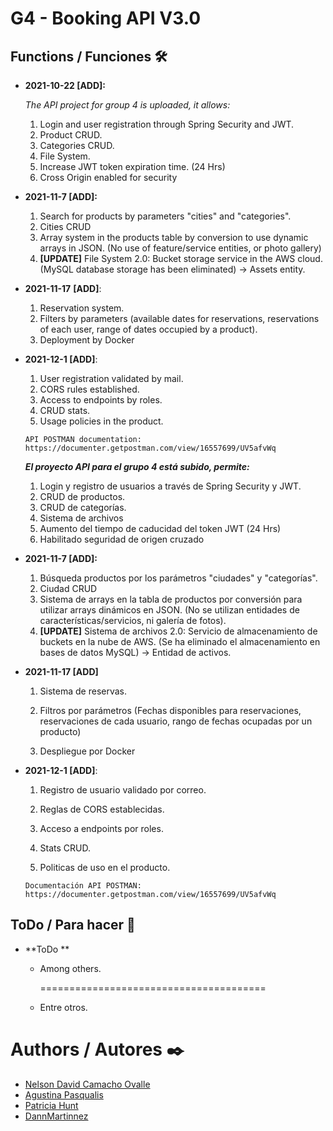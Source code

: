 # G4 - Booking API V3.0

## Functions / Funciones 🛠️

- **2021-10-22 [ADD]:** 

  *The API project for group 4 is uploaded, it allows:*
  
  1. Login and user registration through Spring Security and JWT.
  2. Product CRUD.
  3. Categories CRUD.
  4. File System.
  5. Increase JWT token expiration time. (24 Hrs)
  6. Cross Origin enabled for security 
  
- **2021-11-7 [ADD]:** 

  1. Search for products by parameters "cities" and "categories". 
  2. Cities CRUD
  3. Array system in the products table by conversion to use dynamic arrays in JSON. (No use of feature/service entities, or photo gallery)
  4. **[UPDATE]** File System 2.0: Bucket storage service in the AWS cloud. (MySQL database storage has been eliminated) -> Assets entity.

- **2021-11-17** **[ADD]**:

  1. Reservation system.
  2. Filters by parameters (available dates for reservations, reservations of each user, range of dates occupied by a product).
  3. Deployment by Docker
  
- **2021-12-1 [ADD]**:

  1. User registration validated by mail.
  2. CORS rules established.
  3. Access to endpoints by roles.
  4. CRUD stats.
  5. Usage policies in the product.

  `API POSTMAN documentation: https://documenter.getpostman.com/view/16557699/UV5afvWq` 

  

  ***El proyecto API para el grupo 4 está subido, permite:***

  1. Login y registro de usuarios a través de Spring Security y JWT.
  2. CRUD de productos.
  3. CRUD de categorías.
  4. Sistema de archivos
  5. Aumento del tiempo de caducidad del token JWT (24 Hrs)
  6. Habilitado seguridad de origen cruzado 

- **2021-11-7 [ADD]:** 

  1. Búsqueda productos por los parámetros "ciudades" y "categorías". 
  2. Ciudad CRUD
  3. Sistema de arrays en la tabla de productos por conversión para utilizar arrays dinámicos en JSON. (No se utilizan entidades de características/servicios, ni galería de fotos).
  4. **[UPDATE]** Sistema de archivos 2.0: Servicio de almacenamiento de buckets en la nube de AWS. (Se ha eliminado el almacenamiento en bases de datos MySQL) -> Entidad de activos.

- **2021-11-17 [ADD]**

  1. Sistema de reservas.

  2. Filtros por parámetros (Fechas disponibles para reservaciones, reservaciones de cada usuario, rango  de fechas ocupadas por un producto)

  3. Despliegue por Docker

- **2021-12-1 [ADD]**:

  1. Registro de usuario validado por correo.

  2. Reglas de CORS establecidas.

  3. Acceso a endpoints por roles.

  4. Stats CRUD.

  5. Politicas de uso en el producto.

  `Documentación API POSTMAN: https://documenter.getpostman.com/view/16557699/UV5afvWq`

## ToDo / Para hacer 📔

- **ToDo **

  - Among others.

    =======================================

  - Entre otros.

# Authors / Autores ✒️

- [Nelson David Camacho Ovalle](https://gitlab.com/ndcamachoo)
- [Agustina Pasqualis](https://gitlab.com/aguspasq)
- [Patricia Hunt](https://gitlab.com/huntpato)
- [DannMartinnez](https://gitlab.com/danielf.martinez.q)
